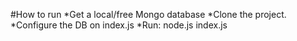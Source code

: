 #How to run
*Get a local/free Mongo database
*Clone the project.
*Configure the DB on index.js
*Run: node.js index.js
